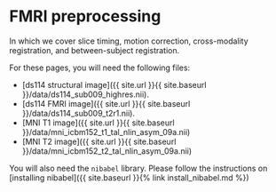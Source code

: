 # FMRI preprocessing

In which we cover slice timing, motion correction, cross-modality registration, and between-subject registration.

For these pages, you will need the following files:

* [ds114 structural image]({{ site.url }}{{ site.baseurl }}/data/ds114_sub009_highres.nii).
* [ds114 FMRI image]({{ site.url }}{{ site.baseurl }}/data/ds114_sub009_t2r1.nii).
* [MNI T1 image]({{ site.url }}{{ site.baseurl }}/data/mni_icbm152_t1_tal_nlin_asym_09a.nii)
* [MNI T2 image]({{ site.url }}{{ site.baseurl }}/data/mni_icbm152_t2_tal_nlin_asym_09a.nii)

You will also need the `nibabel` library.  Please follow the instructions on
[installing nibabel]({{ site.baseurl }}{% link install_nibabel.md %})
